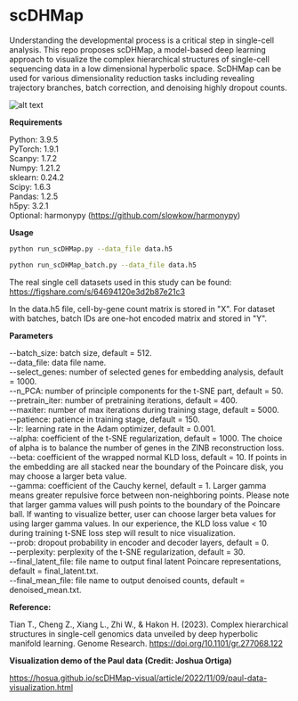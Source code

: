 # scDHMap

Understanding the developmental process is a critical step in single-cell analysis. This repo proposes scDHMap, a model-based deep learning approach to visualize the complex hierarchical structures of single-cell sequencing data in a low dimensional hyperbolic space. ScDHMap can be used for various dimensionality reduction tasks including revealing trajectory branches, batch correction, and denoising highly dropout counts.

![alt text](https://github.com/ttgump/scDHMap/blob/main/network.png?raw=True)

**Requirements**

Python: 3.9.5<br/>
PyTorch: 1.9.1<br/>
Scanpy: 1.7.2<br/>
Numpy: 1.21.2<br/>
sklearn: 0.24.2<br/>
Scipy: 1.6.3<br/>
Pandas: 1.2.5<br/>
h5py: 3.2.1<br/>
Optional: harmonypy (https://github.com/slowkow/harmonypy)

**Usage**

```sh
python run_scDHMap.py --data_file data.h5
```
```sh
python run_scDHMap_batch.py --data_file data.h5
```

The real single cell datasets used in this study can be found: https://figshare.com/s/64694120e3d2b87e21c3

In the data.h5 file, cell-by-gene count matrix is stored in "X". For dataset with batches, batch IDs are one-hot encoded matrix and stored in "Y".

**Parameters**

--batch_size: batch size, default = 512.<br/>
--data_file: data file name.<br/>
--select_genes: number of selected genes for embedding analysis, default = 1000.<br/>
--n_PCA: number of principle components for the t-SNE part, default = 50.<br/>
--pretrain_iter: number of pretraining iterations, default = 400.<br/>
--maxiter: number of max iterations during training stage, default = 5000.<br/>
--patience: patience in training stage, default = 150.<br/>
--lr: learning rate in the Adam optimizer, default = 0.001.<br/>
--alpha: coefficient of the t-SNE regularization, default = 1000. The choice of alpha is to balance the number of genes in the ZINB reconstruction loss.<br/>
--beta: coefficient of the wrapped normal KLD loss, default = 10. If points in the embedding are all stacked near the boundary of the Poincare disk, you may choose a larger beta value.<br/>
--gamma: coefficient of the Cauchy kernel, default = 1. Larger gamma means greater repulsive force between non-neighboring points. Please note that larger gamma values will push points to the boundary of the Poincare ball. If wanting to visualize better, user can choose larger beta values for using larger gamma values. In our experience, the KLD loss value < 10 during training t-SNE loss step will result to nice visualization.<br/>
--prob: dropout probability in encoder and decoder layers, default = 0.<br/>
--perplexity: perplexity of the t-SNE regularization, default = 30.<br/>
--final_latent_file: file name to output final latent Poincare representations, default = final_latent.txt.<br/>
--final_mean_file: file name to output denoised counts, default = denoised_mean.txt.<br/>

**Reference:**

Tian T., Cheng Z., Xiang L., Zhi W., & Hakon H. (2023). Complex hierarchical structures in single-cell genomics data unveiled by deep hyperbolic manifold learning. Genome Research. https://doi.org/10.1101/gr.277068.122

**Visualization demo of the Paul data (Credit: Joshua Ortiga)**

https://hosua.github.io/scDHMap-visual/article/2022/11/09/paul-data-visualization.html
